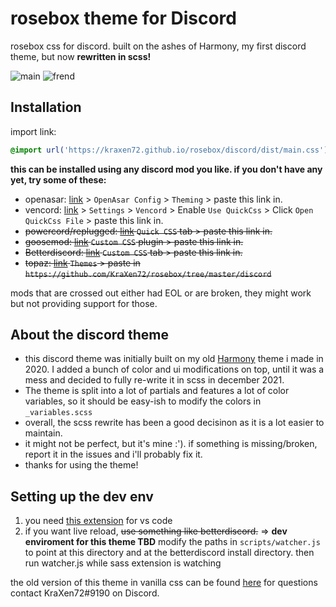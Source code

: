 # rosebox theme for Discord
rosebox css for discord.
built on the ashes of Harmony, my first discord theme, but now **rewritten in scss!**

![main](https://cdn.discordapp.com/attachments/704792091955429426/920341533692133507/unknown.png)
![frend](https://cdn.discordapp.com/attachments/704792091955429426/920341817063510037/unknown.png)


## Installation
import link:
```css 
@import url('https://kraxen72.github.io/rosebox/discord/dist/main.css');
```  
**this can be installed using any discord mod you like. if you don't have any yet, try some of these:**
- openasar: [link](https://openasar.dev) > `OpenAsar Config` > `Theming` > paste this link in.
- vencord: [link](https://github.com/Vendicated/Vencord) > `Settings` > `Vencord` > Enable `Use QuickCss` > Click `Open QuickCss File` > paste this link in.
- ~~powercord/replugged: [link](https://powercord.dev) `Quick CSS` tab > paste this link in.~~
- ~~goosemod: [link](https://goosemod.com) `Custom CSS` plugin > paste this link in.~~
- ~~Betterdiscord: [link](https://github.com/rauenzi/BBDInstaller/releases/) `Custom CSS` tab > paste this link in.~~
- ~~topaz: [link](https://github.com/KraXen72/rosebox/tree/master/discord) `Themes` > paste in `https://github.com/KraXen72/rosebox/tree/master/discord`~~
  
mods that are crossed out either had EOL or are broken, they might work but not providing support for those.

## About the discord theme
- this discord theme was initially built on my old [Harmony](https://github.com/KraXen72/harmony-discord) theme i made in 2020. I added a bunch of color and ui modifications on top, until it was a mess and decided to fully re-write it in scss in december 2021. 
- The theme is split into a lot of partials and features a lot of color variables, so it should be easy-ish to modify the colors in `_variables.scss`
- overall, the scss rewrite has been a good decisinon as it is a lot easier to maintain.
- it might not be perfect, but it's mine :'). if something is missing/broken, report it in the issues and i'll probably fix it.
- thanks for using the theme!

## Setting up the dev env
1. you need [this extension](https://marketplace.visualstudio.com/items?itemName=glenn2223.live-sass) for vs code
2. if you want live reload, ~~use something like betterdiscord.~~ => **dev enviroment for this theme TBD** modify the paths in `scripts/watcher.js` to point at this directory and at the betterdiscord install directory. then run watcher.js while sass extension is watching

the old version of this theme in vanilla css can be found [here](https://github.com/KraXen72/rosebox-discord)
for questions contact KraXen72#9190 on Discord.